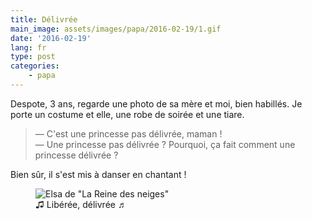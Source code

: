 ```yaml
---
title: Délivrée
main_image: assets/images/papa/2016-02-19/1.gif
date: '2016-02-19'
lang: fr
type: post
categories:
    - papa
---
```


Despote, 3 ans, regarde une photo de sa mère et moi, bien habillés. Je porte un costume et elle, une robe de soirée et une tiare.

> — C'est une princesse pas délivrée, maman !  
> — Une princesse pas délivrée ? Pourquoi, ça fait comment une princesse délivrée ?

Bien sûr, il s'est mis à danser en chantant !

<figure>
  <img src="/assets/images/papa/2016-02-19/1.gif" alt="Elsa de &quot;La Reine des neiges&quot;" />
  <figcaption>♫ Libérée, délivrée ♬</figcaption>
</figure>
